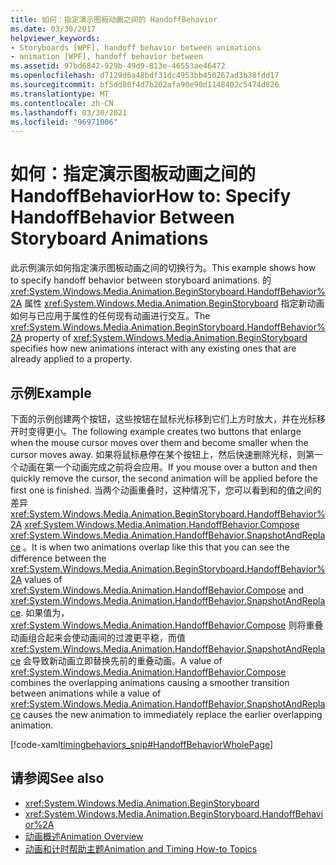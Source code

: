 ```yaml
---
title: 如何：指定演示图板动画之间的 HandoffBehavior
ms.date: 03/30/2017
helpviewer_keywords:
- Storyboards [WPF], handoff behavior between animations
- animation [WPF], handoff behavior between
ms.assetid: 97bd6842-929b-49d9-813e-46553ae46472
ms.openlocfilehash: d7129d6a48bdf31dc4953bb450267ad3b38fdd17
ms.sourcegitcommit: bf5dd80f4d7b202afa90e90d1148402c5474d826
ms.translationtype: MT
ms.contentlocale: zh-CN
ms.lasthandoff: 03/30/2021
ms.locfileid: "96971006"
---
```

# <a name="how-to-specify-handoffbehavior-between-storyboard-animations"></a><span data-ttu-id="b8c2d-102">如何：指定演示图板动画之间的 HandoffBehavior</span><span class="sxs-lookup"><span data-stu-id="b8c2d-102">How to: Specify HandoffBehavior Between Storyboard Animations</span></span>
<span data-ttu-id="b8c2d-103">此示例演示如何指定演示图板动画之间的切换行为。</span><span class="sxs-lookup"><span data-stu-id="b8c2d-103">This example shows how to specify handoff behavior between storyboard animations.</span></span> <span data-ttu-id="b8c2d-104">的 <xref:System.Windows.Media.Animation.BeginStoryboard.HandoffBehavior%2A> 属性 <xref:System.Windows.Media.Animation.BeginStoryboard> 指定新动画如何与已应用于属性的任何现有动画进行交互。</span><span class="sxs-lookup"><span data-stu-id="b8c2d-104">The <xref:System.Windows.Media.Animation.BeginStoryboard.HandoffBehavior%2A> property of <xref:System.Windows.Media.Animation.BeginStoryboard> specifies how new animations interact with any existing ones that are already applied to a property.</span></span>  
  
## <a name="example"></a><span data-ttu-id="b8c2d-105">示例</span><span class="sxs-lookup"><span data-stu-id="b8c2d-105">Example</span></span>  
 <span data-ttu-id="b8c2d-106">下面的示例创建两个按钮，这些按钮在鼠标光标移到它们上方时放大，并在光标移开时变得更小。</span><span class="sxs-lookup"><span data-stu-id="b8c2d-106">The following example creates two buttons that enlarge when the mouse cursor moves over them and become smaller when the cursor moves away.</span></span> <span data-ttu-id="b8c2d-107">如果将鼠标悬停在某个按钮上，然后快速删除光标，则第一个动画在第一个动画完成之前将会应用。</span><span class="sxs-lookup"><span data-stu-id="b8c2d-107">If you mouse over a button and then quickly remove the cursor, the second animation will be applied before the first one is finished.</span></span> <span data-ttu-id="b8c2d-108">当两个动画重叠时，这种情况下，您可以看到和的值之间的差异 <xref:System.Windows.Media.Animation.BeginStoryboard.HandoffBehavior%2A> <xref:System.Windows.Media.Animation.HandoffBehavior.Compose> <xref:System.Windows.Media.Animation.HandoffBehavior.SnapshotAndReplace> 。</span><span class="sxs-lookup"><span data-stu-id="b8c2d-108">It is when two animations overlap like this that you can see the difference between the <xref:System.Windows.Media.Animation.BeginStoryboard.HandoffBehavior%2A> values of <xref:System.Windows.Media.Animation.HandoffBehavior.Compose> and <xref:System.Windows.Media.Animation.HandoffBehavior.SnapshotAndReplace>.</span></span> <span data-ttu-id="b8c2d-109">如果值为， <xref:System.Windows.Media.Animation.HandoffBehavior.Compose> 则将重叠动画组合起来会使动画间的过渡更平稳，而值 <xref:System.Windows.Media.Animation.HandoffBehavior.SnapshotAndReplace> 会导致新动画立即替换先前的重叠动画。</span><span class="sxs-lookup"><span data-stu-id="b8c2d-109">A value of <xref:System.Windows.Media.Animation.HandoffBehavior.Compose> combines the overlapping animations causing a smoother transition between animations while a value of <xref:System.Windows.Media.Animation.HandoffBehavior.SnapshotAndReplace> causes the new animation to immediately replace the earlier overlapping animation.</span></span>  
  
 [!code-xaml[timingbehaviors_snip#HandoffBehaviorWholePage](~/samples/snippets/csharp/VS_Snippets_Wpf/timingbehaviors_snip/CSharp/HandoffBehaviorExample.xaml#handoffbehaviorwholepage)]  
  
## <a name="see-also"></a><span data-ttu-id="b8c2d-110">请参阅</span><span class="sxs-lookup"><span data-stu-id="b8c2d-110">See also</span></span>

- <xref:System.Windows.Media.Animation.BeginStoryboard>
- <xref:System.Windows.Media.Animation.BeginStoryboard.HandoffBehavior%2A>
- [<span data-ttu-id="b8c2d-111">动画概述</span><span class="sxs-lookup"><span data-stu-id="b8c2d-111">Animation Overview</span></span>](animation-overview.md)
- [<span data-ttu-id="b8c2d-112">动画和计时帮助主题</span><span class="sxs-lookup"><span data-stu-id="b8c2d-112">Animation and Timing How-to Topics</span></span>](animation-and-timing-how-to-topics.md)
